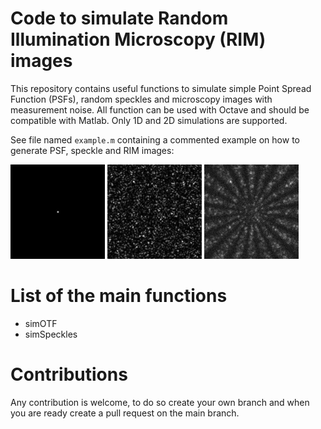 # Code to simulate Random Illumination Microscopy (RIM) images

This repository contains useful functions to simulate simple Point Spread Function (PSFs), random speckles and microscopy images with measurement noise. All function can be used with Octave and should be compatible with Matlab.
Only 1D and 2D simulations are supported.

See file named `example.m` containing a commented example on how to generate PSF, speckle and RIM images:

<img src="imgs/psf_L520_N200x200_ps00065.png" alt="psf" style="width:30%">
<img src="imgs/speckle_L488_N200x200_ps00065.png" alt="speckle" style="width:30%">
<img src="imgs/imgWithNoise_L520_N200x200_ps00065.png" alt="image" style="width:30%">


# List of the main functions

- simOTF
- simSpeckles


# Contributions 

Any contribution is welcome, to do so create your own branch and when you are ready create a pull request on the main branch.


